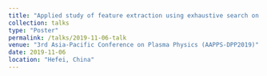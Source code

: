```yaml
---
title: "Applied study of feature extraction using exhaustive search on high-beta disruption in JT-60U"
collection: talks
type: "Poster"
permalink: /talks/2019-11-06-talk
venue: "3rd Asia-Pacific Conference on Plasma Physics (AAPPS-DPP2019)"
date: 2019-11-06
location: "Hefei, China"
---
```

